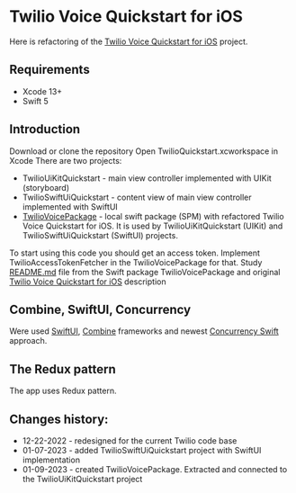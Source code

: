 # Twilio Voice Quickstart for iOS

Here is refactoring of the [Twilio Voice Quickstart for iOS](https://github.com/twilio/voice-quickstart-swift) project.

## Requirements

- Xcode 13+
- Swift 5

## Introduction

Download or clone the repository
Open TwilioQuickstart.xcworkspace in Xcode
There are two projects:
- TwilioUiKitQuickstart - main view controller implemented with UIKit (storyboard)
- TwilioSwiftUiQuickstart - content view of main view controller implemented with SwiftUI
- [TwilioVoicePackage](https://github.com/SKrotkih/TwilioCallKitQuickstart/tree/master/TwilioVoicePackage) - local swift package (SPM) with refactored Twilio Voice Quickstart for iOS. 
It is used by TwilioUiKitQuickstart (UIKit) and TwilioSwiftUiQuickstart (SwiftUI) projects. 

To start using this code you should get an access token. Implement TwilioAccessTokenFetcher in the TwilioVoicePackage for that.
Study [README.md](https://github.com/SKrotkih/TwilioCallKitQuickstart/tree/master/TwilioVoicePackage) file from the Swift package TwilioVoicePackage and original [Twilio Voice Quickstart for iOS](https://github.com/twilio/voice-quickstart-swift) description

## Combine, SwiftUI, Concurrency

Were used [SwiftUI](https://developer.apple.com/documentation/SwiftUI), [Combine](https://developer.apple.com/documentation/Combine) frameworks and newest [Concurrency Swift](https://docs.swift.org/swift-book/LanguageGuide/Concurrency.html) approach.  

## The Redux pattern

The app uses Redux pattern.

## Changes history:

- 12-22-2022 - redesigned for the current Twilio code base 
- 01-07-2023 - added TwilioSwiftUiQuickstart project with SwiftUI implementation  
- 01-09-2023 - created TwilioVoicePackage. Extracted and connected to the TwilioUiKitQuickstart project
